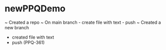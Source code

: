 # newPPQDemo

~ Created a repo
~ On main branch 
    - create file with text
    - push
~ Created a new branch
  - created file with text
  - push
(PPQ-361)
